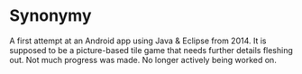 # Synonymy
A first attempt at an Android app using Java &amp; Eclipse from 2014. It is supposed to be a picture-based tile game that needs further details fleshing out. Not much progress was made. No longer actively being worked on.
